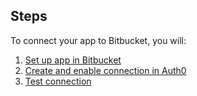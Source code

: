 ## Steps

To connect your app to Bitbucket, you will:

1. [Set up app in Bitbucket](#set-up-app-in-bitbucket)
2. [Create and enable connection in Auth0](#create-and-enable-connection-in-auth0)
3. [Test connection](#test-connection)
